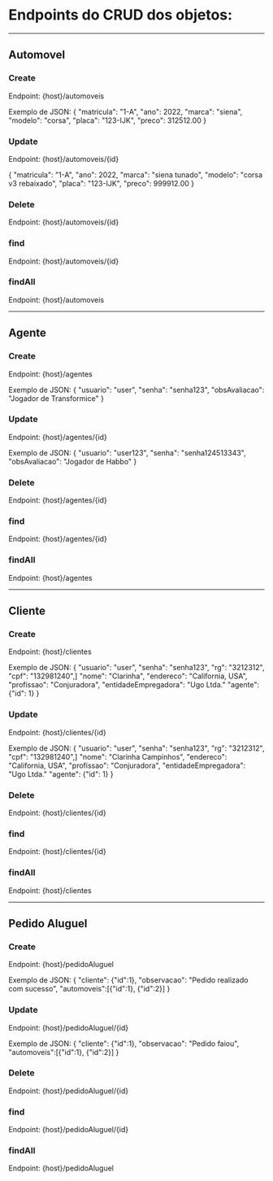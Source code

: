 # Endpoints do CRUD dos objetos:
_____________________________________________________________________

## Automovel

### Create

Endpoint: {host}/automoveis

Exemplo de JSON:
{
"matricula": "1-A",
"ano": 2022,
"marca": "siena",
"modelo": "corsa",
"placa": "123-IJK",
"preco": 312512.00
}

### Update

Endpoint: {host}/automoveis/{id}

{
"matricula": "1-A",
"ano": 2022,
"marca": "siena tunado",
"modelo": "corsa v3 rebaixado",
"placa": "123-IJK",
"preco": 999912.00
}

### Delete

Endpoint: {host}/automoveis/{id}

### find

Endpoint: {host}/automoveis/{id}

### findAll

Endpoint: {host}/automoveis

_____________________________________________

## Agente

### Create

Endpoint: {host}/agentes

Exemplo de JSON:
{
 "usuario": "user",
 "senha": "senha123",
 "obsAvaliacao": "Jogador de Transformice"
}

### Update

Endpoint: {host}/agentes/{id}

Exemplo de JSON:
{
 "usuario": "user123",
 "senha": "senha124513343",
 "obsAvaliacao": "Jogador de Habbo"
}

### Delete

Endpoint: {host}/agentes/{id}

### find

Endpoint: {host}/agentes/{id}

### findAll

Endpoint: {host}/agentes

____________________________________________________

## Cliente

### Create

Endpoint: {host}/clientes

Exemplo de JSON:
{
 "usuario": "user",
 "senha": "senha123",
 "rg": "3212312",
 "cpf": "132981240",]
 "nome": "Clarinha",
 "endereco": "California, USA",
 "profissao": "Conjuradora",
 "entidadeEmpregadora": "Ugo Ltda."
 "agente": {"id": 1}
}

### Update

Endpoint: {host}/clientes/{id}

Exemplo de JSON:
{
 "usuario": "user",
 "senha": "senha123",
 "rg": "3212312",
 "cpf": "132981240",]
 "nome": "Clarinha Campinhos",
 "endereco": "California, USA",
 "profissao": "Conjuradora",
 "entidadeEmpregadora": "Ugo Ltda."
 "agente": {"id": 1}
}

### Delete

Endpoint: {host}/clientes/{id}

### find

Endpoint: {host}/clientes/{id}

### findAll

Endpoint: {host}/clientes

___________________________________________________

## Pedido Aluguel

### Create

Endpoint: {host}/pedidoAluguel

Exemplo de JSON:
{
 "cliente": {"id":1},
 "observacao": "Pedido realizado com sucesso",
 "automoveis":[{"id":1}, {"id":2}]
}

### Update

Endpoint: {host}/pedidoAluguel/{id}

Exemplo de JSON:
{
 "cliente": {"id":1},
 "observacao": "Pedido faiou",
 "automoveis":[{"id":1}, {"id":2}]
}
### Delete

Endpoint: {host}/pedidoAluguel/{id}

### find

Endpoint: {host}/pedidoAluguel/{id}

### findAll

Endpoint: {host}/pedidoAluguel
